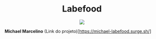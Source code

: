 <h1 align="center"> Labefood </h1>

<p align="center">
<img src="http://img.shields.io/static/v1?label=STATUS&message=%20Finalizado&color=GREEN&style=for-the-badge"/>
</p>


<strong>Michael Marcelino</strong>
(Link do projeto)[https://michael-labefood.surge.sh/]
